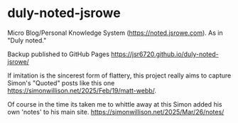 # duly-noted-jsrowe

Micro Blog/Personal Knowledge System (<https://noted.jsrowe.com>). As in "Duly noted."

Backup published to GitHub Pages <https://jsr6720.github.io/duly-noted-jsrowe/>

If imitation is the sincerest form of flattery, this project really aims to capture Simon's "Quoted" posts like this one <https://simonwillison.net/2025/Feb/19/matt-webb/>.

Of course in the time its taken me to whittle away at this Simon added his own 'notes' to his main site. <https://simonwillison.net/2025/Mar/26/notes/>